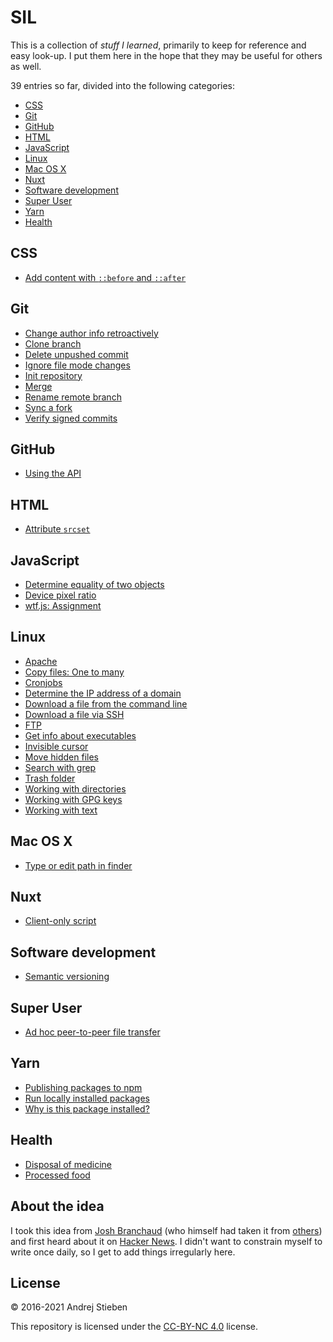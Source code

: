 # SIL

This is a collection of _stuff I learned_, primarily to keep for reference and easy look-up.
I put them here in the hope that they may be useful for others as well.

39 entries so far, divided into the following categories:

- [CSS](#css)
- [Git](#git)
- [GitHub](#github)
- [HTML](#html)
- [JavaScript](#javascript)
- [Linux](#linux)
- [Mac OS X](#mac-os-x)
- [Nuxt](#nuxt)
- [Software development](#software-development)
- [Super User](#super-user)
- [Yarn](#yarn)
- [Health](#health)

## CSS

- [Add content with `::before` and `::after`](posts/css/add-content-before-and-after.md)

## Git

- [Change author info retroactively](posts/git/change-author-info.md)
- [Clone branch](posts/git/clone-branch.md)
- [Delete unpushed commit](posts/git/delete-unpushed-commit.md)
- [Ignore file mode changes](posts/git/ignore-file-mode.md)
- [Init repository](posts/git/init-repo.md)
- [Merge](posts/git/merge.md)
- [Rename remote branch](posts/git/rename-remote-branch.md)
- [Sync a fork](posts/git/sync-a-fork.md)
- [Verify signed commits](posts/git/verify-signed-commits.md)

## GitHub

- [Using the API](posts/github/using-the-api.md)

## HTML

- [Attribute `srcset`](posts/html/attr-srcset.md)

## JavaScript

- [Determine equality of two objects](posts/js/equality-of-two-objects.md)
- [Device pixel ratio](posts/js/device-pixel-ratio.md)
- [wtf.js: Assignment](posts/js/wtf.js-assignment.md)

## Linux

- [Apache](posts/linux/apache.md)
- [Copy files: One to many](posts/linux/cp-files-1-n.md)
- [Cronjobs](posts/linux/cronjobs.md)
- [Determine the IP address of a domain](posts/linux/determine-ip-of-domain.md)
- [Download a file from the command line](posts/linux/download-file-in-terminal.md)
- [Download a file via SSH](posts/linux/download-file-via-ssh.md)
- [FTP](posts/linux/ftp.md)
- [Get info about executables](posts/linux/exec-info.md)
- [Invisible cursor](posts/linux/invisible-cursor.md)
- [Move hidden files](posts/linux/move-hidden-files.md)
- [Search with grep](posts/linux/search-with-grep.md)
- [Trash folder](posts/linux/trash-folder.md)
- [Working with directories](posts/linux/directories.md)
- [Working with GPG keys](posts/linux/gpg-keys.md)
- [Working with text](posts/linux/text.md)

## Mac OS X

- [Type or edit path in finder](posts/macosx/editpath.md)

## Nuxt

- [Client-only script](posts/nuxt/client-only-script.md)

## Software development

- [Semantic versioning](posts/software-development/semantic-versioning.md)

## Super User

- [Ad hoc peer-to-peer file transfer](posts/superuser/ad-hoc-p2p-file-transfer.md)

## Yarn

- [Publishing packages to npm](posts/yarn/publish.md)
- [Run locally installed packages](posts/yarn/run-locally-installed-packages.md)
- [Why is this package installed?](posts/yarn/why.md)

## Health

- [Disposal of medicine](posts/health/med-disposal.md)
- [Processed food](posts/health/processed-food.md)

## About the idea

I took this idea from [Josh Branchaud](https://github.com/jbranchaud/til) (who himself had taken it from [others](https://github.com/thoughtbot/til)) and first heard about it on [Hacker News](https://news.ycombinator.com/item?id=11068902).
I didn't want to constrain myself to write once daily, so I get to add things irregularly here.

## License

&copy; 2016-2021 Andrej Stieben

This repository is licensed under the [CC-BY-NC 4.0](http://creativecommons.org/licenses/by-nc/4.0/) license.

